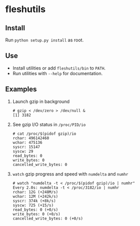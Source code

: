 # fleshutils

Install
-------

Run `python setup.py install` as root.


Use
---

- Install utilities or add `fleshutils/bin` to `PATH`.
- Run utilities with `--help` for documentation.

Examples
--------

1. Launch gzip in background
   ```
   # gzip < /dev/zero > /dev/null &
   [1] 3182
   ```

2. See gzip I/O status in `/proc/PID/io`
   ```
   # cat /proc/$(pidof gzip)/io
   rchar: 496142460
   wchar: 475136
   syscr: 15147
   syscw: 29
   read_bytes: 0
   write_bytes: 0
   cancelled_write_bytes: 0
   ```

3. `watch` gzip progress and speed with `numdelta` and `numhr`
   ```
   # watch "numdelta -t < /proc/$(pidof gzip)/io | numhr"
   Every 2.0s: numdelta -t < /proc/3182/io | numhr
   rchar: 12G (+248M/s)
   wchar: 12M (+242k/s)
   syscr: 374k (+8k/s)
   syscw: 725 (+15/s)
   read_bytes: 0 (+0/s)
   write_bytes: 0 (+0/s)
   cancelled_write_bytes: 0 (+0/s)
   ```
